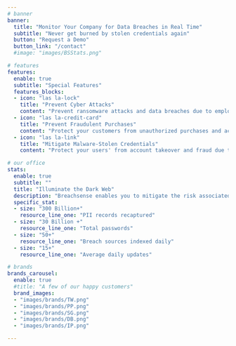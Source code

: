 ```yaml
---
# banner
banner:
  title: "Monitor Your Company for Data Breaches in Real Time"
  subtitle: "Never get burned by stolen credentials again"
  button: "Request a Demo"
  button_link: "/contact"
  #image: "images/BSStats.png"

# features
features:
  enable: true
  subtitle: "Special Features"
  features_blocks:
  - icon: "las la-lock"
    title: "Prevent Cyber Attacks"
    content: "Prevent ransomware attacks and data breaches due to employee and vendor data leaks."
  - icon: "las la-credit-card"
    title: "Prevent Fraudulent Purchases"
    content: "Protect your customers from unauthorized purchases and account takeover fraud."
  - icon: "las la-link"
    title: "Mitigate Malware-Stolen Credentials"
    content: "Protect your users' from account takeover and fraud due to malware infected machines."

# our office
stats:
  enable: true
  subtitle: ""
  title: "Illuminate the Dark Web"
  description: "Breachsense enables you to mitigate the risk associated with your breached data.<br>Reset stolen employee and customer credentials before criminals exploit them."
  specific_stat:
  - size: "300 Billion+"
    resource_line_one: "PII records recaptured"
  - size: "30 Billion +"
    resource_line_one: "Total passwords"
  - size: "50+"
    resource_line_one: "Breach sources indexed daily"
  - size: "15+"
    resource_line_one: "Average daily updates"

# brands
brands_carousel:
  enable: true
  #title: "A few of our happy customers"
  brand_images:
  - "images/brands/TW.png"
  - "images/brands/PP.png"
  - "images/brands/SG.png"
  - "images/brands/DB.png"
  - "images/brands/IP.png"

---
```

